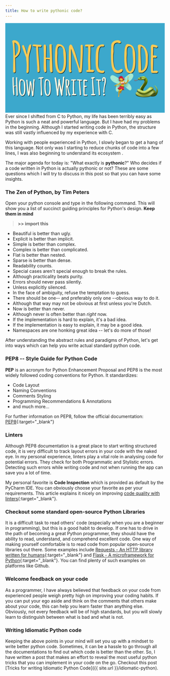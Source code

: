 ```yaml
---
title: How to write pythonic code?
---
```


![Pythonic Code](img/pythonic-code.jpg "Pythonic Code")
Ever since I shifted from C to Python, my life has been terribly easy as Python
is such a neat and powerful language. But I have had my problems in the beginning.
Although I started writing code in Python, the structure was still vastly influenced
by my experience with C.

Working with people experienced in Python, I slowly began to get a hang of this
language. Not only was I starting to reduce chunks of code into a few lines, I
was also beginning to understand its ecosystem  .

The major agenda for today is: "What exactly is **pythonic**?"
Who decides if a code written in Python is actually pythonic or not? These are
some questions which I will try to discuss in this post so that you can have some
insights.

### The Zen of Python, by Tim Peters
Open your python console and type in the following command. This will show you a
list of succinct guiding principles for Python's design. **Keep them in mind**
> **>> import this** 

>
- Beautiful is better than ugly.
- Explicit is better than implicit.
- Simple is better than complex.
- Complex is better than complicated.
- Flat is better than nested.
- Sparse is better than dense.
- Readability counts.
- Special cases aren't special enough to break the rules.
- Although practicality beats purity.
- Errors should never pass silently.
- Unless explicitly silenced.
- In the face of ambiguity, refuse the temptation to guess.
- There should be one-- and preferably only one --obvious way to do it.
- Although that way may not be obvious at first unless you're Dutch.
- Now is better than never.
- Although never is often better than *right* now.
- If the implementation is hard to explain, it's a bad idea.
- If the implementation is easy to explain, it may be a good idea.
- Namespaces are one honking great idea -- let's do more of those!


After understanding the abstract rules and paradigms of Python, let's get into
ways which can help you write actual standard python code.

### PEP8 -- Style Guide for Python Code

**PEP** is an acronym for Python Enhancement Proposal and PEP8 is the most widely
followed coding conventions for Python. It standardizes:
- Code Layout
- Naming Conventions
- Comments Styling
- Programming Recommendations & Annotations
- and much more...

For further information on PEP8, follow the official documentation: [PEP8](https://www.python.org/dev/peps/pep-0008/){:target="_blank"}

### Linters
Although PEP8 documentation is a great place to start writing structured code, it
is very difficult to track layout errors in your code with the naked eye. In my
personal experience, linters play a vital role in analysing code for potential errors.
They check for both Programmatic and Stylistic errors. Detecting such errors while writing
code and not when running the app can save you a lot of time.

My personal favorite is **Code Inspection** which is provided as default by the PyCharm IDE.
You can obviously choose your favorite as per your requirements. This article explains it
nicely on improving [code quality with linters](https://realpython.com/python-code-quality/#linters){:target="_blank"}.


### Checkout some standard open-source Python Libraries
It is a difficult task to read others' code (especially when you are a beginner in programming), but this
is a good habit to develop. If one has to drive in the path of becoming a great Python programmer, they should have
the ability to read, understand, and comprehend excellent code. One way of making 
yourself comfortable is to read code from popular open-source libraries out there. Some
examples include [Requests - An HTTP library written for humans](https://github.com/requests/requests){:target="_blank"}
and [Flask - A microframework for Python](https://github.com/pallets/flask){:target="_blank"}. 
You can find plenty of such examples on platforms like Github.


### Welcome feedback on your code
As a programmer, I have always believed that feedback on your code from experienced
people weigh pretty high on improving your coding habits. If you can put your ego
aside and think on the comments that others make about your code, this can help you
learn faster than anything else. Obviously, not every feedback will be of high standards,
but you will slowly learn to distinguish between what is bad and what is not.


### Writing Idiomatic Python code
Keeping the above points in your mind will set you up with a mindset to write better
python code. Sometimes, it can be a hassle to go through all the documentations to
find out which code is better than the other. So, I have written a post that makes an
effort to reveal the most useful python tricks that you can implement in your code on
the go. Checkout this post [Tricks for writing Idiomatic Python Code]({{ site.url }}/idiomatic-python).